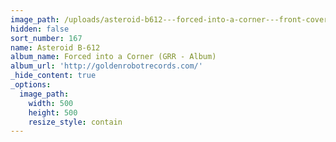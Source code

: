 ```yaml
---
image_path: /uploads/asteroid-b612---forced-into-a-corner---front-cover.jpg
hidden: false
sort_number: 167
name: Asteroid B-612
album_name: Forced into a Corner (GRR - Album)
album_url: 'http://goldenrobotrecords.com/'
_hide_content: true
_options:
  image_path:
    width: 500
    height: 500
    resize_style: contain
---
```



